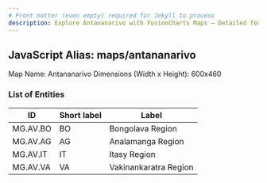 ```yaml
---
# Front matter (even empty) required for Jekyll to process
description: Explore Antananarivo with FusionCharts Maps – Detailed features for seamless integration. Try now & enhance your data visualization today! 
---
```


## JavaScript Alias: maps/antananarivo

Map Name: Antananarivo
Dimensions (Width x Height): 600x460

### List of Entities

| ID       | Short label | Label                 |
| -------- | ----------- | --------------------- |
| MG.AV.BO | BO          | Bongolava Region      |
| MG.AV.AG | AG          | Analamanga Region     |
| MG.AV.IT | IT          | Itasy Region          |
| MG.AV.VA | VA          | Vakinankaratra Region |
